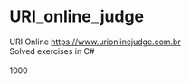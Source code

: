 # URI_online_judge
URI Online https://www.urionlinejudge.com.br
 <br>Solved exercises in C#<br>
<br>1000<br>
